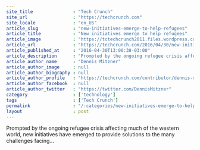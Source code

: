 ```yaml
---
site_title               : "Tech Crunch"
site_url                 : "https://techcrunch.com"
site_locale              : "en_US"
article_slug             : "new-initiatives-emerge-to-help-refugees"
article_title            : "New initiatives emerge to help refugees"
article_image            : "https://tctechcrunch2011.files.wordpress.com/2016/04/refugee.jpg?w=764&h=400&crop=1"
article_url              : "https://techcrunch.com/2016/04/30/new-initiatives-emerge-to-help-refugees/"
article_published_at     : "2016-04-30T13:00:38-03:00"
article_description      : "Prompted by the ongoing refugee crisis affecting much of the western world, new initiatives have emerged to provide solutions to the many challenges facing..."
article_author_name      : "Dennis Mitzner"
article_author_image     : null
article_author_biography : null
article_author_profile   : "https://techcrunch.com/contributor/dennis-mitzner/"
article_author_facebook  : null
article_author_twitter   : "https://twitter.com/DennisMitzner"
category                 : ['technology']
tags                     : ['Tech Crunch']
permalink                : "/:categories/new-initiatives-emerge-to-help-refugees/"
layout                   : post
---
```


Prompted by the ongoing refugee crisis affecting much of the western world, new initiatives have emerged to provide solutions to the many challenges facing...
